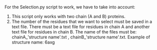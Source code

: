 
For the Selection.py script to work, we have to take into account:
  1. This script only works with two chain (A and B) proteins.
  2. The number of the residues that we want to select must be saved in a text file. There must be a text file for residues in chain A and another text file for residues in chain B. The name of the files must be: chainA_'structure name'.txt ,      chainB_'structure name'.txt. Example of structure name: 6axg

